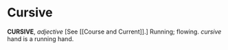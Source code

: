 # Cursive

**CURSIVE**, _adjective_ \[See [[Course and Current]].\] Running; flowing. _cursive_ hand is a running hand.